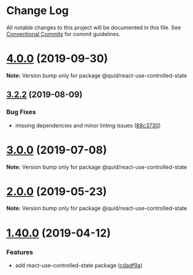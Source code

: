 # Change Log

All notable changes to this project will be documented in this file.
See [Conventional Commits](https://conventionalcommits.org) for commit guidelines.

# [4.0.0](https://github.com/quid/refraction/tree/master/packages/react-use-controlled-state/compare/v3.3.5...v4.0.0) (2019-09-30)

**Note:** Version bump only for package @quid/react-use-controlled-state





## [3.2.2](https://github.com/quid/refraction/tree/master/packages/react-use-controlled-state/compare/v3.2.1...v3.2.2) (2019-08-09)


### Bug Fixes

* missing dependencies and minor linting issues ([88c3730](https://github.com/quid/refraction/tree/master/packages/react-use-controlled-state/commit/88c3730))





# [3.0.0](https://github.com/quid/refraction/tree/master/packages/react-use-controlled-state/compare/v2.5.0...v3.0.0) (2019-07-08)

**Note:** Version bump only for package @quid/react-use-controlled-state





# [2.0.0](https://github.com/quid/refraction/tree/master/packages/react-use-controlled-state/compare/v1.40.1...v2.0.0) (2019-05-23)

**Note:** Version bump only for package @quid/react-use-controlled-state





# [1.40.0](https://github.com/quid/refraction/tree/master/packages/react-use-controlled-state/compare/v1.39.3...v1.40.0) (2019-04-12)


### Features

* add react-use-controlled-state package ([cdadf9a](https://github.com/quid/refraction/tree/master/packages/react-use-controlled-state/commit/cdadf9a))
